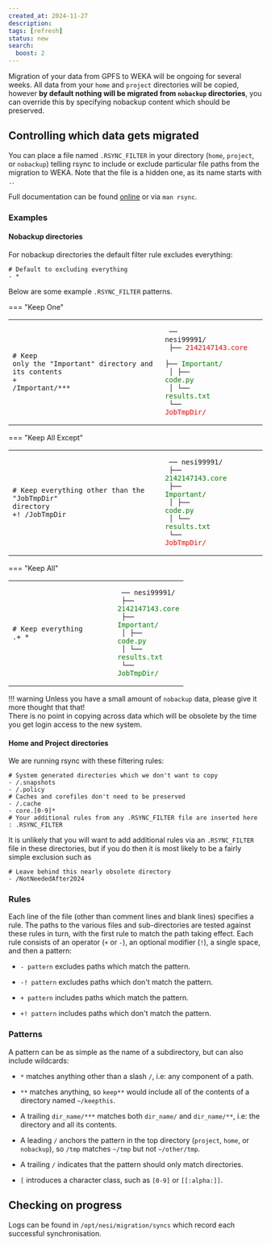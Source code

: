 ```yaml
---
created_at: 2024-11-27
description: 
tags: [refresh]
status: new
search:
  boost: 2
---
```


Migration of your data from GPFS to WEKA will be ongoing for several weeks.
All data from your `home` and `project` directories will be copied, however **by default nothing will be migrated from `nobackup` directories**, you can override this by specifying nobackup content which should be preserved.

## Controlling which data gets migrated

You can place a file named `.RSYNC_FILTER` in your directory (`home`, `project`, or `nobackup`) telling rsync to include or exclude particular file paths from the migration to WEKA.  Note that the file is a hidden one, as its name starts with `.`.

Full documentation can be found [online](https://www.man7.org/linux/man-pages/man1/rsync.1.html#FILTER_RULES) or via `man rsync`.

### Examples

#### Nobackup directories

For nobackup directories the default filter rule excludes everything:

```rsync
# Default to excluding everything
- *
```

Below are some example `.RSYNC_FILTER` patterns.

=== "Keep One"
    <table><tbody>
      <tr>
        <td width="60%"><pre><code># Keep only the "Important" directory and its contents<br>+ /Important/***</code></pre></td>
        <td><pre class="no-copy"><code> ── nesi99991/<br>   ├── <span style="color:red">2142147143.core</span><br>   ├── <span style="color:green">Important/</span><br>   │   ├── <span style="color:green">code.py</span><br>   │   └── <span style="color:green">results.txt</span><br>   └── <span style="color:red">JobTmpDir/</span><br></code></pre></td>
      </tr></tbody>
    </table>
=== "Keep All Except"
    <table><tbody>
      <tr>
        <td width="60%"><pre><code># Keep everything other than the "JobTmpDir" directory<br>+! /JobTmpDir</code></pre></td>
        <td><pre class="no-copy"><code> ── nesi99991/<br>   ├── <span style="color:green">2142147143.core</span><br>   ├── <span style="color:green">Important/</span><br>   │   ├── <span style="color:green">code.py</span><br>   │   └── <span style="color:green">results.txt</span><br>   └── <span style="color:red">JobTmpDir/</span><br></code></pre></td>
      </tr></tbody>
    </table>
=== "Keep All"
    <table><tbody>
      <tr>
        <td width="60%"><pre><code># Keep everything<br>.+ *</code></pre></td>
        <td><pre class="no-copy"><code> ── nesi99991/<br>   ├── <span style="color:green">2142147143.core</span><br>   ├── <span style="color:green">Important/</span><br>   │   ├── <span style="color:green">code.py</span><br>   │   └── <span style="color:green">results.txt</span><br>   └── <span style="color:green">JobTmpDir/</span><br></code></pre></td>
      </tr></tbody>
    </table>
    !!! warning
        Unless you have a small amount of `nobackup` data, please give it more thought that that!  
        There is no point in copying across data which will be obsolete by the time you get login access to the new system.

#### Home and Project directories

We are running rsync with these filtering rules:

```rsync
# System generated directories which we don't want to copy
- /.snapshots
- /.policy
# Caches and corefiles don't need to be preserved
- /.cache
- core.[0-9]*
# Your additional rules from any .RSYNC_FILTER file are inserted here
: .RSYNC_FILTER
```

It is unlikely that you will want to add additional rules via an `.RSYNC_FILTER` file in these directories, but if you do then it is most likely to be a fairly simple exclusion such as

```rsync
# Leave behind this nearly obsolete directory
- /NotNeededAfter2024
```

### Rules

Each line of the file (other than comment lines and blank lines) specifies a rule.  The paths to the various files and sub-directories are tested against these rules in turn, with the first rule to match the path taking effect.  Each rule consists of an operator (`+` or `-`), an optional modifier (`!`), a single space, and then a pattern:

- `- pattern` excludes paths which match the pattern.

- `-! pattern` excludes paths which don't match the pattern.

- `+ pattern` includes paths which match the pattern.

- `+! pattern` includes paths which don't match the pattern.

### Patterns

A pattern can be as simple as the name of a subdirectory, but can also include wildcards:

- `*` matches anything other than a slash `/`, i.e: any component of a path.

- `**` matches anything, so `keep**` would include all of the contents of a directory named `~/keepthis`.

- A trailing `dir_name/***` matches both `dir_name/` and `dir_name/**`, i.e: the directory and all its contents.

- A leading `/` anchors the pattern in the top directory (`project`, `home`, or `nobackup`), so  `/tmp` matches `~/tmp` but not `~/other/tmp`.

- A trailing `/` indicates that the pattern should only match directories.

- `[` introduces a character class, such as `[0-9]` or `[[:alpha:]]`.

## Checking on progress

Logs can be found in `/opt/nesi/migration/syncs` which record each successful synchronisation.  
